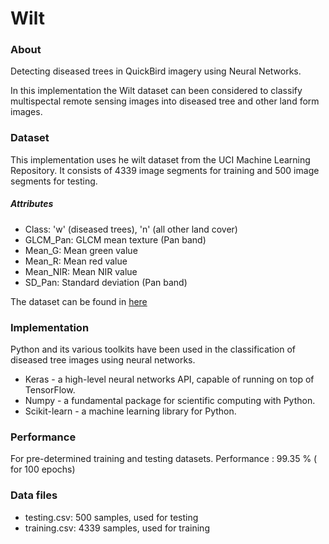 # Wilt

### About
Detecting diseased trees in QuickBird imagery using Neural Networks.

In this implementation the Wilt dataset can been considered to classify multispectal remote sensing images into diseased tree and other land form images. 

### Dataset
This implementation uses he wilt dataset from the UCI Machine Learning Repository. It consists of 4339 image segments for training and 500 image segments for testing. 

##### Attributes
* Class: 'w' (diseased trees), 'n' (all other land cover) 
* GLCM_Pan: GLCM mean texture (Pan band) 
* Mean_G: Mean green value
* Mean_R: Mean red value
* Mean_NIR: Mean NIR value 
* SD_Pan: Standard deviation (Pan band) 

The dataset can be found in [here](http://archive.ics.uci.edu/ml/datasets/wilt)

### Implementation
Python and its various toolkits have been used in the classification of diseased tree images using neural networks.
* Keras - a high-level neural networks API, capable of running on top of TensorFlow.
* Numpy - a fundamental package for scientific computing with Python.
* Scikit-learn - a machine learning library for Python.

### Performance
For pre-determined training and testing datasets.
Performance : 99.35 % ( for 100 epochs)

### Data files 
* testing.csv: 500 samples, used for testing
* training.csv: 4339 samples, used for training


